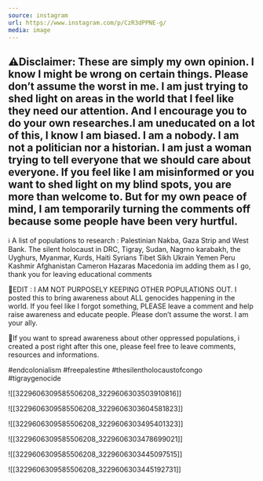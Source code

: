 ```yaml
---
source: instagram
url: https://www.instagram.com/p/CzR3dPPNE-g/
media: image
---
```


## ⚠️Disclaimer: These are simply my own opinion. I know I might be wrong on certain things. Please don’t assume the worst in me. I am just trying to shed light on areas in the world that I feel like they need our attention. And I encourage you to do your own researches.I am uneducated on a lot of this, I know I am biased. I am a nobody. I am not a politician nor a historian. I am just a woman trying to tell everyone that we should care about everyone. If you feel like I am misinformed or you want to shed light on my blind spots, you are more than welcome to. But for my own peace of mind, I am temporarily turning the comments off because some people have been very hurtful. 

ℹ️ A list of populations to research : Palestinian Nakba, Gaza Strip and West Bank. The silent holocaust in DRC, Tigray, Sudan, Nagrno karabakh, the Uyghurs, Myanmar, Kurds, Haiti Syrians Tibet  Sikh Ukrain Yemen Peru Kashmir Afghanistan Cameron Hazaras Macedonia im adding them as I go, thank you for leaving educational comments 

🔴EDIT :  I AM NOT PURPOSELY KEEPING OTHER POPULATIONS OUT. I posted this to bring awareness about ALL genocides happening in the world. If you feel like I forgot something, PLEASE leave a comment and help raise awareness and educate people. Please don’t assume the worst. I am your ally. 

🔴If you want to spread awareness about other oppressed populations, i created a post right after this one, please feel free to leave comments, resources and informations. 

#endcolonialism #freepalestine #thesilentholocaustofcongo #tigraygenocide

![[3229606309585506208_3229606303503910816]]

![[3229606309585506208_3229606303604581823]]

![[3229606309585506208_3229606303495401323]]

![[3229606309585506208_3229606303478699021]]

![[3229606309585506208_3229606303445097515]]

![[3229606309585506208_3229606303445192731]]

